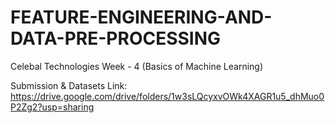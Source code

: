 # FEATURE-ENGINEERING-AND-DATA-PRE-PROCESSING
Celebal Technologies Week - 4 
(Basics of Machine Learning)


Submission & Datasets Link: 
https://drive.google.com/drive/folders/1w3sLQcyxvOWk4XAGR1u5_dhMuo0P2Zg2?usp=sharing
